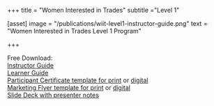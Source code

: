 +++
title = "Women Interested in Trades"
subtitle ="Level 1"

[asset]
  image = "/publications/wiit-level1-instructor-guide.png"
  text = "Women Interested in Trades Level 1 Program"


+++

Free Download:  
[Instructor Guide](https://drive.google.com/file/d/1BWMGnmnRq9rnLa-bm2KeFgNTneI6M89x/view)  
[Learner Guide](https://drive.google.com/file/d/1HyU0TSLWn_yYnOMmhk02AY4y5alLnYwm/view)  
[Participant Certificate template for print](https://drive.google.com/file/d/1lmUgF_2itjQM1ZtzO807c_TroreXznH7/view) or [digital](https://drive.google.com/file/d/1XjBgVEhcx7-GJS7UsEeGNxPW2tAZyeil/view)  
[Marketing Flyer template for print](https://drive.google.com/file/d/10auT8_bsVD7u1rVeZK6xxL8-54j3etYO/view) or [digital](https://drive.google.com/file/d/1Lgp3N_GL-FQfk3paKkrF9YElWw_sn_M4/view)  
[Slide Deck with presenter notes](https://docs.google.com/presentation/d/1mkRquYTVv7M-vU7LyCHGtJYASYbp0_Se2Zovd4GfR_k/edit?usp=sharing)  
  
